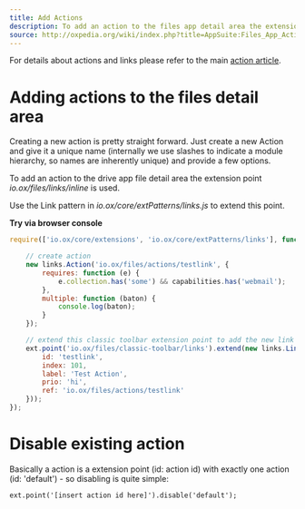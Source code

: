 ```yaml
---
title: Add Actions 
description: To add an action to the files app detail area the extensionpoint io.ox/files/links/inline is used.
source: http://oxpedia.org/wiki/index.php?title=AppSuite:Files_App_Actions
---
```


For details about actions and links please refer to the main [action article](TODO).


# Adding actions to the files detail area

Creating a new action is pretty straight forward.
Just create a new Action and give it a unique name (internally we use slashes to indicate a module hierarchy, so names are inherently unique) and provide a few options.

To add an action to the drive app file detail area the extension point _io.ox/files/links/inline_ is used.

Use the Link pattern in _io.ox/core/extPatterns/links.js_ to extend this point.

__Try via browser console__

```javascript
require(['io.ox/core/extensions', 'io.ox/core/extPatterns/links'], function (ext, links) {

    // create action
    new links.Action('io.ox/files/actions/testlink', {
        requires: function (e) {
            e.collection.has('some') && capabilities.has('webmail');
        },
        multiple: function (baton) {
            console.log(baton);
        }
    });

    // extend this classic toolbar extension point to add the new link there
    ext.point('io.ox/files/classic-toolbar/links').extend(new links.Link({
        id: 'testlink',
        index: 101,
        label: 'Test Action',
        prio: 'hi',
        ref: 'io.ox/files/actions/testlink'
    }));
});
```


# Disable existing action

Basically a action is a extension point (id: action id) with exactly one action (id: 'default') - so disabling is quite simple:

```
ext.point('[insert action id here]').disable('default');
```
